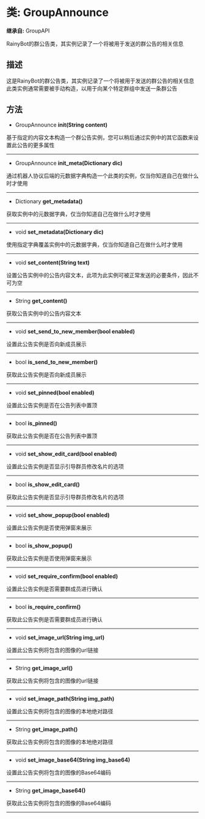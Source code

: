 # 类: GroupAnnounce  
  
**继承自:** GroupAPI  
  
RainyBot的群公告类，其实例记录了一个将被用于发送的群公告的相关信息  
  
## 描述  
  
这是RainyBot的群公告类，其实例记录了一个将被用于发送的群公告的相关信息   
此类实例通常需要被手动构造，以用于向某个特定群组中发送一条群公告  
  
## 方法 
  
- GroupAnnounce **init(String content)**  
  
基于指定的内容文本构造一个群公告实例，您可以稍后通过实例中的其它函数来设置此公告的更多属性  
  
---  
  
- GroupAnnounce **init_meta(Dictionary dic)**  
  
通过机器人协议后端的元数据字典构造一个此类的实例，仅当你知道自己在做什么时才使用  
  
---  
  
- Dictionary **get_metadata()**  
  
获取实例中的元数据字典，仅当你知道自己在做什么时才使用  
  
---  
  
- void **set_metadata(Dictionary dic)**  
  
使用指定字典覆盖实例中的元数据字典，仅当你知道自己在做什么时才使用  
  
---  
  
- void **set_content(String text)**  
  
设置公告实例中的公告内容文本，此项为此实例可被正常发送的必要条件，因此不可为空  
  
---  
  
- String **get_content()**  
  
获取公告实例中的公告内容文本  
  
---  
  
- void **set_send_to_new_member(bool enabled)**  
  
设置此公告实例是否向新成员展示  
  
---  
  
- bool **is_send_to_new_member()**  
  
获取此公告实例是否向新成员展示  
  
---  
  
- void **set_pinned(bool enabled)**  
  
设置此公告实例是否在公告列表中置顶  
  
---  
  
- bool **is_pinned()**  
  
获取此公告实例是否在公告列表中置顶  
  
---  
  
- void **set_show_edit_card(bool enabled)**  
  
设置此公告实例是否显示引导群员修改名片的选项  
  
---  
  
- bool **is_show_edit_card()**  
  
获取此公告实例是否显示引导群员修改名片的选项  
  
---  
  
- void **set_show_popup(bool enabled)**  
  
设置此公告实例是否使用弹窗来展示  
  
---  
  
- bool **is_show_popup()**  
  
获取此公告实例是否使用弹窗来展示  
  
---  
  
- void **set_require_confirm(bool enabled)**  
  
设置此公告实例是否需要群成员进行确认  
  
---  
  
- bool **is_require_confirm()**  
  
获取此公告实例是否需要群成员进行确认  
  
---  
  
- void **set_image_url(String img_url)**  
  
设置此公告实例将包含的图像的url链接  
  
---  
  
- String **get_image_url()**  
  
获取此公告实例将包含的图像的url链接  
  
---  
  
- void **set_image_path(String img_path)**  
  
设置此公告实例将包含的图像的本地绝对路径  
  
---  
  
- String **get_image_path()**  
  
获取此公告实例将包含的图像的本地绝对路径  
  
---  
  
- void **set_image_base64(String img_base64)**  
  
设置此公告实例将包含的图像的Base64编码  
  
---  
  
- String **get_image_base64()**  
  
获取此公告实例将包含的图像的Base64编码  
  
---  
  

